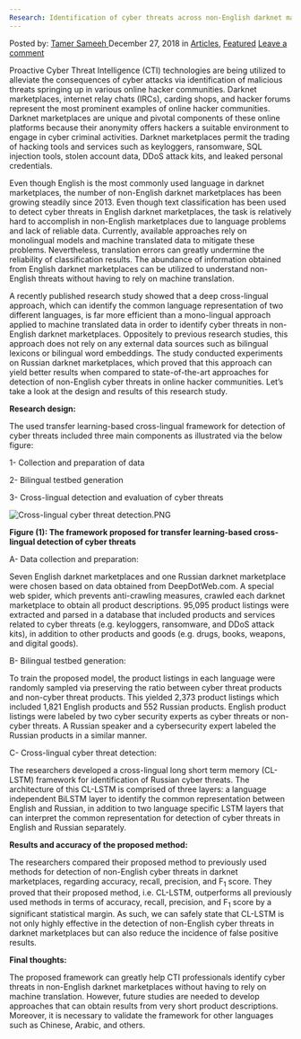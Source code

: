 ```yaml
---
Research: Identification of cyber threats across non-English darknet marketplaces
---
```

<article class="post-listing post-27721 post type-post status-publish format-standard has-post-thumbnail hentry category-deepdot-news tag-cyber tag-darknet tag-identification tag-marketplaces tag-nonenglish tag-research tag-threats">
<div class="post-inner">
<p class="post-meta">
<span>Posted by: <a href="https://www.deepdotweb.com/author/tamersameeh/" title="">Tamer Sameeh </a></span>
<span>December 27, 2018</span>
<span>in <a href="https://www.deepdotweb.com/category/articles/" rel="category tag">Articles</a>, <a href="https://www.deepdotweb.com/category/deepdot-news/" rel="category tag">Featured</a></span>
<span><a href="https://www.deepdotweb.com/2018/12/27/research-identification-of-cyber-threats-across-non-english-darknet-marketplaces/#respond">Leave a comment</a></span>
</p>
<div class="clear"></div>
<div class="entry">
<p>Proactive Cyber Threat Intelligence (CTI) technologies are being utilized to alleviate the consequences of cyber attacks via identification of malicious threats springing up in various online hacker communities. Darknet marketplaces, internet relay chats (IRCs), carding shops, and hacker forums represent the most prominent examples of online hacker communities. Darknet marketplaces are unique and pivotal components of these online platforms because their anonymity offers hackers a suitable environment to engage in cyber criminal activities. Darknet marketplaces permit the trading of hacking tools and services such as keyloggers, ransomware, SQL injection tools, stolen account data, DDoS attack kits, and leaked personal credentials.</p>
<p>Even though English is the most commonly used language in darknet marketplaces, the number of non-English darknet marketplaces has been growing steadily since 2013. Even though text classification has been used to detect cyber threats in English darknet marketplaces, the task is relatively hard to accomplish in non-English marketplaces due to language problems and lack of reliable data. Currently, available approaches rely on monolingual models and machine translated data to mitigate these problems. Nevertheless, translation errors can greatly undermine the reliability of classification results. The abundance of information obtained from English darknet marketplaces can be utilized to understand non-English threats without having to rely on machine translation.</p>
<p>A recently published research study showed that a deep cross-lingual approach, which can identify the common language representation of two different languages, is far more efficient than a mono-lingual approach applied to machine translated data in order to identify cyber threats in non-English darknet marketplaces. Oppositely to previous research studies, this approach does not rely on any external data sources such as bilingual lexicons or bilingual word embeddings. The study conducted experiments on Russian darknet marketplaces, which proved that this approach can yield better results when compared to state-of-the-art approaches for detection of non-English cyber threats in online hacker communities. Let&#8217;s take a look at the design and results of this research study.</p>
<p><strong>Research design:</strong></p>
<p>The used transfer learning-based cross-lingual framework for detection of cyber threats included three main components as illustrated via the below figure:</p>
<p>1- Collection and preparation of data</p>
<p>2- Bilingual testbed generation</p>
<p>3- Cross-lingual detection and evaluation of cyber threats</p>
<p><img class="wp-image-27724" src="https://www.deepdotweb.com/wp-content/uploads/2018/12/cross-lingual-cyber-threat-detection-png.png" alt="Cross-lingual cyber threat detection.PNG" srcset="https://www.deepdotweb.com/wp-content/uploads/2018/12/cross-lingual-cyber-threat-detection-png.png 711w, https://www.deepdotweb.com/wp-content/uploads/2018/12/cross-lingual-cyber-threat-detection-png-300x155.png 300w" sizes="(max-width: 711px) 100vw, 711px" /></p>
<p><strong>Figure (1): The framework proposed for transfer learning-based cross-lingual detection of cyber threats</strong></p>
<p>A- Data collection and preparation:</p>
<p>Seven English darknet marketplaces and one Russian darknet marketplace were chosen based on data obtained from DeepDotWeb.com. A special web spider, which prevents anti-crawling measures, crawled each darknet marketplace to obtain all product descriptions. 95,095 product listings were extracted and parsed in a database that included products and services related to cyber threats (e.g. keyloggers, ransomware, and DDoS attack kits), in addition to other products and goods (e.g. drugs, books, weapons, and digital goods).</p>
<p>B- Bilingual testbed generation:</p>
<p>To train the proposed model, the product listings in each language were randomly sampled via preserving the ratio between cyber threat products and non-cyber threat products. This yielded 2,373 product listings which included 1,821 English products and 552 Russian products. English product listings were labeled by two cyber security experts as cyber threats or non-cyber threats. A Russian speaker and a cybersecurity expert labeled the Russian products in a similar manner.</p>
<p>C- Cross-lingual cyber threat detection:</p>
<p>The researchers developed a cross-lingual long short term memory (CL-LSTM) framework for identification of Russian cyber threats. The architecture of this CL-LSTM is comprised of three layers: a language independent BiLSTM layer to identify the common representation between English and Russian, in addition to two language specific LSTM layers that can interpret the common representation for detection of cyber threats in English and Russian separately.</p>
<p><strong>Results and accuracy of the proposed method:</strong></p>
<p>The researchers compared their proposed method to previously used methods for detection of non-English cyber threats in darknet marketplaces, regarding accuracy, recall, precision, and F<sub>1</sub> score. They proved that their proposed method, i.e. CL-LSTM, outperforms all previously used methods in terms of accuracy, recall, precision, and F<sub>1</sub> score by a significant statistical margin. As such, we can safely state that CL-LSTM is not only highly effective in the detection of non-English cyber threats in darknet marketplaces but can also reduce the incidence of false positive results.</p>
<p><strong>Final thoughts:</strong></p>
<p>The proposed framework can greatly help CTI professionals identify cyber threats in non-English darknet marketplaces without having to rely on machine translation. However, future studies are needed to develop approaches that can obtain results from very short product descriptions. Moreover, it is necessary to validate the framework for other languages such as Chinese, Arabic, and others.</p>
</div>
<span style="display:none"><a href="https://www.deepdotweb.com/tag/cyber/" rel="tag">cyber</a> <a href="https://www.deepdotweb.com/tag/darknet/" rel="tag">darknet</a> <a href="https://www.deepdotweb.com/tag/identification/" rel="tag">identification</a> <a href="https://www.deepdotweb.com/tag/marketplaces/" rel="tag">marketplaces</a> <a href="https://www.deepdotweb.com/tag/nonenglish/" rel="tag">nonenglish</a> <a href="https://www.deepdotweb.com/tag/research/" rel="tag">research</a> <a href="https://www.deepdotweb.com/tag/threats/" rel="tag">threats</a></span> <span style="display:none" class="updated">2018-12-27</span>
<div style="display:none" class="vcard author" itemprop="author" itemscope itemtype="http://schema.org/Person"><strong class="fn" itemprop="name"><a href="https://www.deepdotweb.com/author/tamersameeh/" title="Posts by Tamer Sameeh" rel="author">Tamer Sameeh</a></strong></div>
</div>
</article>

